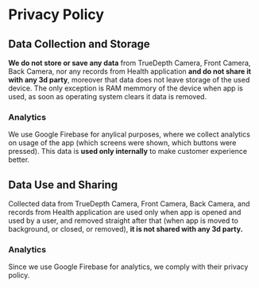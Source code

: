 # Privacy Policy

## Data Collection and Storage
**We do not store or save any data** from TrueDepth Camera, Front Camera, Back Camera, nor any records from Health application **and do not share it with any 3d party**, moreover that data does not leave storage of the used device.
The only exception is RAM memmory of the device when app is used, as soon as operating system clears it data is removed.

### Analytics
We use Google Firebase for anylical purposes, where we collect analytics on usage of the app (which screens were shown, which buttons were pressed). This data is **used only internally** to make customer experience better.

## Data Use and Sharing
Collected data from TrueDepth Camera, Front Camera, Back Camera, and records from Health application are used only when app is opened and used by a user, and removed straight after that (when app is moved to background, or closed, or removed), **it is not shared with any 3d party.**

### Analytics
Since we use Google Firebase for analytics, we comply with their privacy policy.
